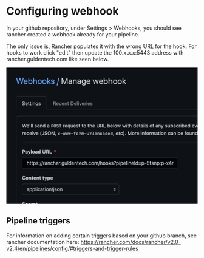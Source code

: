 # Configuring webhook

In your github repository, under Settings > Webhooks, you should see rancher created a webhook already for your pipeline.

The only issue is, Rancher populates it with the wrong URL for the hook. For hooks to work click "edit" then update the 100.x.x.x:5443 address with rancher.guldentech.com like seen below.

![pipeline](../_media/pipeline-hook.png)

## Pipeline triggers

For information on adding certain triggers based on your github branch, see rancher documentation here: https://rancher.com/docs/rancher/v2.0-v2.4/en/pipelines/config/#triggers-and-trigger-rules 